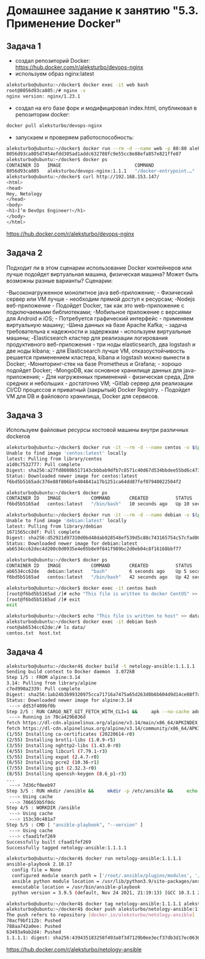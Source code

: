 # Домашнее задание к занятию "5.3. Применение Docker"

## Задача 1

- создал репозиторий Docker: <https://hub.docker.com/r/aleksturbo/devops-nginx>
- используем образ nginx:latest

```bash
aleksturbo@ubuntu:~/docker$ docker exec -it web bash
root@8056d93ca805:/# nginx -v
nginx version: nginx/1.23.1
```

- создал на его базе форк и модифицировал index.html, опубликовал в репозитории docker:  

```bash
docker pull aleksturbo/devops-nginx
```

- запускаем и проверяем работоспособность:

```bash
aleksturbo@ubuntu:~/docker$ docker run --rm -d --name web -p 80:80 aleksturbo/devops-nginx:1.1.1
8056d93ca805d7454efdd305ad1addc632788fc9e55cc8e88efa857e821ffe87
aleksturbo@ubuntu:~/docker$ docker ps
CONTAINER ID   IMAGE                           COMMAND                  CREATED         STATUS         PORTS                               NAMES
8056d93ca805   aleksturbo/devops-nginx:1.1.1   "/docker-entrypoint.…"   9 seconds ago   Up 8 seconds   0.0.0.0:80->80/tcp, :::80->80/tcp   web
aleksturbo@ubuntu:~/docker$ curl http://192.168.153.147/
<html>
<head>
Hey, Netology
</head>
<body>
<h1>I’m DevOps Engineer!</h1>
</body>
</html>
```

<https://hub.docker.com/r/aleksturbo/devops-nginx>

## Задача 2

Подходит ли в этом сценарии использование Docker контейнеров или лучше подойдет виртуальная машина, физическая машина? Может быть возможны разные варианты?
Сценарии:

-Высоконагруженное монолитное java веб-приложение; - Физический сервер или VM лучше - необходим прямой доступ к ресурсам;
-Nodejs веб-приложение - Подойдет Docker, так как это web-приложение с подключаемыми библиотеками;
-Мобильное приложение c версиями для Android и iOS; - Потребуется графический интерфейс - применяем виртуальную машину;
-Шина данных на базе Apache Kafka; - задача требовательна к надежности и задержкам - используем виртуальные машины;
-Elasticsearch кластер для реализации логирования продуктивного веб-приложения - три ноды elasticsearch, два logstash и две ноды kibana; - для Elasticsearсh лучше VM, отказоустойчивость решается применением кластера, kibana и logstash можно вынести в Docker;
-Мониторинг-стек на базе Prometheus и Grafana; - хорошо подойдет Docker;
-MongoDB, как основное хранилище данных для java-приложения; - Для нагруженных применений - физическая среда, Для средних и небольших - достаточно VM;
-Gitlab сервер для реализации CI/CD процессов и приватный (закрытый) Docker Registry. - Подойдет VM для DB и файлового хранилища, Docker для сервисов.

## Задача 3

Используем файловые ресурсы хостовой машины внутри различных dockerов

```bash
aleksturbo@ubuntu:~/docker$ docker run -it --rm -d --name centos -v $(pwd)/data:/data centos:latest
Unable to find image 'centos:latest' locally
latest: Pulling from library/centos
a1d0c7532777: Pull complete
Digest: sha256:a27fd8080b517143cbbbab9dfb7c8571c40d67d534bbdee55bd6c473f432b177
Status: Downloaded newer image for centos:latest
f6bd5b5165adc376e88f806bfe404841a17b1251ca64dd87fef07940022504f2

aleksturbo@ubuntu:~/docker$ docker ps
CONTAINER ID   IMAGE           COMMAND       CREATED          STATUS          PORTS     NAMES
f6bd5b5165ad   centos:latest   "/bin/bash"   10 seconds ago   Up 10 seconds             centos

aleksturbo@ubuntu:~/docker$ docker run -it --rm -d --name debian -v $(pwd)/data:/data debian:latest
Unable to find image 'debian:latest' locally
latest: Pulling from library/debian
1671565cc8df: Pull complete
Digest: sha256:d52921d97310d0bd48dab928548ef539d5c88c743165754c57cfad003031386c
Status: Downloaded newer image for debian:latest
ab6534cc62dec4d200c0d0935e4e05b8e9f841f989bc2d0eb04c8f16168bbf77

aleksturbo@ubuntu:~/docker$ docker ps
CONTAINER ID   IMAGE           COMMAND       CREATED          STATUS          PORTS     NAMES
ab6534cc62de   debian:latest   "bash"        6 seconds ago    Up 5 seconds              debian
f6bd5b5165ad   centos:latest   "/bin/bash"   42 seconds ago   Up 42 seconds             centos

aleksturbo@ubuntu:~/docker$ docker exec -it centos bash
[root@f6bd5b5165ad /]# echo "This file is written to docker CentOS" >> /data/centos.txt
[root@f6bd5b5165ad /]# exit
exit

aleksturbo@ubuntu:~/docker$ echo "This file is written to host" >> data/host.txt
aleksturbo@ubuntu:~/docker$ docker exec -it debian bash
root@ab6534cc62de:/# ls data/
centos.txt  host.txt
```

## Задача 4

```bash
aleksturbo@ubuntu:~/docker4$ docker build -t netology-ansible:1.1.1.1 .
Sending build context to Docker daemon  3.072kB
Step 1/5 : FROM alpine:3.14
3.14: Pulling from library/alpine
c7ed990a2339: Pull complete
Digest: sha256:1ab24b3b99320975cca71716a7475a65d263d0b6b604d9d14ce08f7a3f67595c
Status: Downloaded newer image for alpine:3.14
 ---> dd53f409bf0b
Step 2/5 : RUN CARGO_NET_GIT_FETCH_WITH_CLI=1 &&     apk --no-cache add         sudo         python3        py3-pip         openssl         ca-certificates         sshpass         openssh-client         rsync         git &&     apk --no-cache add --virtual build-dependencies         python3-dev         libffi-dev         musl-dev         gcc         cargo         openssl-dev         libressl-dev         build-base &&     pip install --upgrade pip wheel &&     pip install --upgrade cryptography cffi &&     pip uninstall ansible-base &&     pip install ansible-core &&     pip install ansible==2.10.0 &&     pip install mitogen ansible-lint jmespath &&     pip install --upgrade pywinrm &&     apk del build-dependencies &&     rm -rf /var/cache/apk/* &&     rm -rf /root/.cache/pip &&     rm -rf /root/.cargo
 ---> Running in 70ca429b836d
fetch https://dl-cdn.alpinelinux.org/alpine/v3.14/main/x86_64/APKINDEX.tar.gz
fetch https://dl-cdn.alpinelinux.org/alpine/v3.14/community/x86_64/APKINDEX.tar.gz
(1/55) Installing ca-certificates (20220614-r0)
(2/55) Installing brotli-libs (1.0.9-r5)
(3/55) Installing nghttp2-libs (1.43.0-r0)
(4/55) Installing libcurl (7.79.1-r3)
(5/55) Installing expat (2.4.7-r0)
(6/55) Installing pcre2 (10.36-r1)
(7/55) Installing git (2.32.3-r0)
(8/55) Installing openssh-keygen (8.6_p1-r3)
...
 ---> 7d36cf0eeb97
Step 3/5 : RUN mkdir /ansible &&     mkdir -p /etc/ansible &&     echo 'localhost' > /etc/ansible/hosts
 ---> Using cache
 ---> 706659b5f0dc
Step 4/5 : WORKDIR /ansible
 ---> Using cache
 ---> 153c30c481a7
Step 5/5 : CMD [ "ansible-playbook", "--version" ]
 ---> Using cache
 ---> cfaad1fef269
Successfully built cfaad1fef269
Successfully tagged netology-ansible:1.1.1.1
```

```bash
aleksturbo@ubuntu:~/docker4$ docker run netology-ansible:1.1.1.1
ansible-playbook 2.10.17
  config file = None
  configured module search path = ['/root/.ansible/plugins/modules', '/usr/share/ansible/plugins/modules']
  ansible python module location = /usr/lib/python3.9/site-packages/ansible
  executable location = /usr/bin/ansible-playbook
  python version = 3.9.5 (default, Nov 24 2021, 21:19:13) [GCC 10.3.1 20210424]
```

```bash
aleksturbo@ubuntu:~/docker4$ docker tag netology-ansible:1.1.1.1 aleksturbo/netology-ansible:1.1.1.1
aleksturbo@ubuntu:~/docker4$ docker push aleksturbo/netology-ansible:1.1.1.1
The push refers to repository [docker.io/aleksturbo/netology-ansible]
70acf9bf112b: Pushed
788aa742a0ee: Pushed
63493a9ab2d4: Pushed
1.1.1.1: digest: sha256:439435183258f493a8f3d7129b0ee3ecf37db3d17ec0636f88c4ce64c44b112d size: 947
```

<https://hub.docker.com/r/aleksturbo/netology-ansible>
